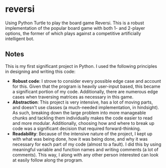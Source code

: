 # reversi
Using Python Turtle to play the board game Reversi. This is a robust implementation of the popular board game with both 1- and 2-player options, the former of which plays against a competitive artificially intelligent bot.

## Notes
This is my first significant project in Python. I used the following principles in designing and writing this code:
- **Robust code**: I strove to consider every possible edge case and account for this. Given that the program is heavily user-input based, this became a significant portion of my code. Additionally, there are numerous edge cases when traversing matrices as necessary in this game.
- **Abstraction**: This project is very intensive, has a lot of moving parts, and doesn't use classes (a much-needed implementation, in hindsight). As such, breaking down the large problem into more manageable chunks and tackling them individually makes the code easier to read and more modular. Additionally, choosing how and where to break up code was a significant decision that required forward-thinking.
- **Readability**: Because of the intensive nature of the project, I kept up with what was being done, how it was being done, and why it was necessary for each part of my code (almost to a fault). I did this by using meaningful variable and function names and writing comments (a lot of comments). This way, I along with any other person interested can look at easily follow along the program.
